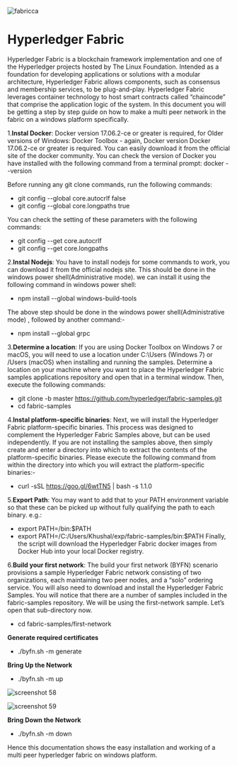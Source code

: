 ![fabricca](https://user-images.githubusercontent.com/36883383/44056751-c605a832-9f66-11e8-8a61-e09c1a1505d8.png)


# Hyperledger Fabric

Hyperledger Fabric is a blockchain framework implementation and one of the Hyperledger projects hosted by The Linux Foundation. Intended as a foundation for developing applications or solutions with a modular architecture, Hyperledger Fabric allows components, such as consensus and membership services, to be plug-and-play. Hyperledger Fabric leverages container technology to host smart contracts called “chaincode” that comprise the application logic of the system.
In this document you will be getting a step by step guide on how to make a multi peer network in the fabric on a windows platform specifically.

1.**Instal Docker**:
Docker version 17.06.2-ce or greater is required, for Older versions of Windows: Docker Toolbox - again, Docker version Docker 17.06.2-ce or greater is required. You can easily download it from the official site of the docker community.
You can check the version of Docker you have installed with the following command from a terminal prompt:
docker --version

Before running any git clone commands, run the following commands:
- git config --global core.autocrlf false
- git config --global core.longpaths true

You can check the setting of these parameters with the following commands:
- git config --get core.autocrlf
- git config --get core.longpaths

2.**Instal Nodejs**:
You have to install nodejs for some commands to work, you can download it from the official nodejs site. This should be done in the windows power shell(Administrative mode).
we can install it using the following command in windows power shell:
- npm install --global windows-build-tools

The above step should be done in the windows power shell(Administrative mode) , followed by another command:-
- npm install --global grpc

3.**Determine a location**:
If you are using Docker Toolbox on Windows 7 or macOS, you will need to use a location under C:\Users (Windows 7) or /Users (macOS) when installing and running the samples.
Determine a location on your machine where you want to place the Hyperledger Fabric samples applications repository and open that in a terminal window. Then, execute the following commands:
- git clone -b master https://github.com/hyperledger/fabric-samples.git
- cd fabric-samples

4.**Instal platform-specific binaries**:
Next, we will install the Hyperledger Fabric platform-specific binaries. This process was designed to complement the Hyperledger Fabric Samples above, but can be used independently. If you are not installing the samples above, then simply create and enter a directory into which to extract the contents of the platform-specific binaries.
Please execute the following command from within the directory into which you will extract the platform-specific binaries:-

- curl -sSL https://goo.gl/6wtTN5 | bash -s 1.1.0

5.**Export Path**:
You may want to add that to your PATH environment variable so that these can be picked up without fully qualifying the path to each binary. e.g.:
- export PATH=<path to download location>/bin:$PATH
- export PATH=/C:/Users/Khushal/exp/fabric-samples/bin:$PATH
Finally, the script will download the Hyperledger Fabric docker images from Docker Hub into your local Docker registry.

6.**Build your first network**:
The build your first network (BYFN) scenario provisions a sample Hyperledger Fabric network consisting of two organizations, each maintaining two peer nodes, and a “solo” ordering service.
You will also need to download and install the Hyperledger Fabric Samples. You will notice that there are a number of samples included in the fabric-samples repository. We will be using the first-network sample. Let’s open that sub-directory now.
- cd fabric-samples/first-network

**Generate required certificates**
- ./byfn.sh -m generate

**Bring Up the Network**
- ./byfn.sh -m up

![screenshot 58](https://user-images.githubusercontent.com/36883383/44056845-19acd528-9f67-11e8-8186-b3a7c8ad4b90.png)

![screenshot 59](https://user-images.githubusercontent.com/36883383/44056848-1c688bfe-9f67-11e8-98a1-43776411b640.png)

**Bring Down the Network**
- ./byfn.sh -m down

Hence this documentation shows the easy installation and working of a multi peer hyperledger fabric on windows platform. 
